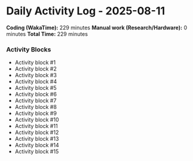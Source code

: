 # Daily Activity Log - 2025-08-11

**Coding (WakaTime):** 229 minutes
**Manual work (Research/Hardware):** 0 minutes
**Total Time:** 229 minutes

### Activity Blocks
- Activity block #1
- Activity block #2
- Activity block #3
- Activity block #4
- Activity block #5
- Activity block #6
- Activity block #7
- Activity block #8
- Activity block #9
- Activity block #10
- Activity block #11
- Activity block #12
- Activity block #13
- Activity block #14
- Activity block #15
